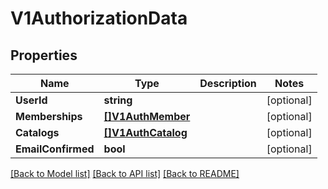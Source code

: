 # V1AuthorizationData

## Properties

Name | Type | Description | Notes
------------ | ------------- | ------------- | -------------
**UserId** | **string** |  | [optional] 
**Memberships** | [**[]V1AuthMember**](v1AuthMember.md) |  | [optional] 
**Catalogs** | [**[]V1AuthCatalog**](v1AuthCatalog.md) |  | [optional] 
**EmailConfirmed** | **bool** |  | [optional] 

[[Back to Model list]](../README.md#documentation-for-models) [[Back to API list]](../README.md#documentation-for-api-endpoints) [[Back to README]](../README.md)



